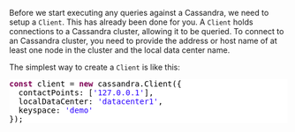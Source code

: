 Before we start executing any queries against a Cassandra, we need to setup a `Client`. This has already been done for you. A `Client` holds connections to a Cassandra cluster, allowing it to be queried. To connect to an Cassandra cluster, you need to provide the address or host name of at least one node in the cluster and the local data center name. 

The simplest way to create a `Client` is like this:


<pre style="color:#000000;background:#ffffff;"><span style="color:#7f0055; font-weight:bold; ">const</span> client = <span style="color:#7f0055; font-weight:bold; ">new</span> cassandra.Client({
  contactPoints: [<span style="color:#2a00ff; ">'</span><span style="color:#2a00ff; ">127.0.0.1</span><span style="color:#2a00ff; ">'</span>],
  localDataCenter: <span style="color:#2a00ff; ">'</span><span style="color:#2a00ff; ">datacenter1</span><span style="color:#2a00ff; ">'</span>,
  keyspace: <span style="color:#2a00ff; ">'</span><span style="color:#2a00ff; ">demo</span><span style="color:#2a00ff; ">'</span>
});
</pre>
